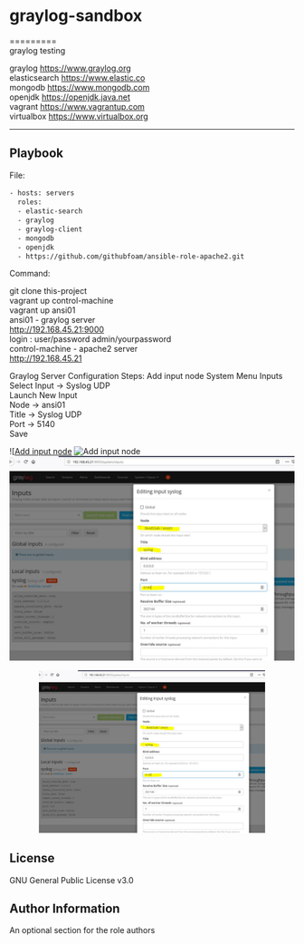 # graylog-sandbox
=========  
graylog testing

graylog https://www.graylog.org  
elasticsearch  https://www.elastic.co    
mongodb https://www.mongodb.com  
openjdk https://openjdk.java.net      
vagrant https://www.vagrantup.com  
virtualbox https://www.virtualbox.org

----------------

Playbook
----------------


File:

    - hosts: servers
      roles:
      - elastic-search
      - graylog
      - graylog-client
      - mongodb
      - openjdk
      - https://github.com/githubfoam/ansible-role-apache2.git

Command:

git clone this-project  
vagrant up control-machine  
vagrant up ansi01  
ansi01 - graylog server  
http://192.168.45.21:9000  
login : user/password admin/yourpassword    
control-machine - apache2 server  
http://192.168.45.21  

Graylog Server Configuration Steps:  Add input node
System Menu
Inputs  
Select Input -> Syslog UDP  
Launch New Input  
Node -> ansi01  
Title -> Syslog UDP  
Port -> 5140  
Save  

![[Add input node](https://raw.github.com/{githubfoam}/graylog-sandbox/dev/screenshots/sysloginput.JPG)
![Add input node](https://raw.github.com/{githubfoam}/graylog-sandbox/dev/screenshots/sysloginput.JPG)
![Screenshot](/screenshots/sysloginput.JPG)

<div align="center">
    <img src="/screenshots/sysloginput.JPG" width="400px"</img> 
</div>

License
-------

GNU General Public License v3.0

Author Information
------------------

An optional section for the role authors
